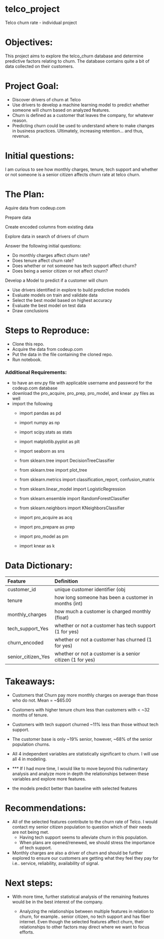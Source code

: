 # telco_project
Telco churn rate - individual project

# Objectives:

This project aims to explore the telco_churn database and determine predictive factors relating to churn. The database contains quite a bit of data collected on their customers. 

# Project Goal:

- Discover drivers of churn at Telco
- Use drivers to develop a machine learning model to predict whether someone will churn based on analyzed features.
- Churn is defined as a customer that leaves the company, for whatever reason.
- Predicting churn could be used to understand where to make changes in business practices. Ultimately, increasing retention... and thus, revenue.

# Initial questions:

I am curious to see how monthly charges, tenure, tech support and whether or not someone is a senior citizen affects churn rate at telco churn.

# The Plan:

Aquire data from codeup.com

Prepare data

Create encoded columns from existing data

Explore data in search of drivers of churn

Answer the following initial questions:
- Do monthly charges affect churn rate?
- Does tenure affect churn rate?
- Does whether or not someone has tech support affect churn?
- Does being a senior citizen or not affect churn?

Develop a Model to predict if a customer will churn

- Use drivers identified in explore to build predictive models
- Evaluate models on train and validate data
- Select the best model based on highest accuracy
- Evaluate the best model on test data
- Draw conclusions

# Steps to Reproduce:

- Clone this repo.
- Acquire the data from codeup.com
- Put the data in the file containing the cloned repo.
- Run notebook.
### Additional Requirements:
- to have an env.py file with applicable username and password for the codeup.com database
- download the pro_acquire, pro_prep, pro_model, and knear .py files as well
- import the following
  - import pandas as pd
  - import numpy as np
  - import scipy.stats as stats

  - import matplotlib.pyplot as plt
  - import seaborn as sns

  - from sklearn.tree import DecisionTreeClassifier
  - from sklearn.tree import plot_tree
  - from sklearn.metrics import classification_report, confusion_matrix
  - from sklearn.linear_model import LogisticRegression
  - from sklearn.ensemble import RandomForestClassifier
  - from sklearn.neighbors import KNeighborsClassifier

  - import pro_acquire as acq
  - import pro_prepare as prep
  - import pro_model as pm
  - import knear as k

# Data Dictionary:

| Feature | Definition |
|:--------|:-----------|
|customer_id | unique customer identifier (obj|
|tenure| how long someone has been a customer in months (int)|
|monthly_charges| how much a customer is charged monthly (float)|
|tech_support_Yes| whether or not a customer has tech support (1 for yes)|
|churn_encoded| whether or not a customer has churned (1 for yes)|
|senior_citizen_Yes| whether or not a customer is a senior citizen (1 for yes)|

# Takeaways:

- Customers that Churn pay more monthly charges on average than those who do not. Mean = ~$65.00
- Customers with higher tenure churn less than customers with < ~32 months of tenure.
- Customers with tech support churned ~11% less than those without tech support.
- The customer base is only ~19% senior, however, ~68% of the senior population churns.
- All 4 independent variables are statistically significant to churn. I will use all 4 in modeling.

- *** If I had more time, I would like to move beyond this rudimentary analysis and analyze more in depth the relationships between these variables and explore more features.

- the models predict better than baseline with selected features

# Recommendations:
- All of the selected features contribute to the churn rate of Telco. I would contact my senior citizen population to question which of their needs are not being met. 
    - Having tech support seems to alleviate churn in this population. 
    - When plans are opened/renewed, we should stress the importance of tech support. 
- Monthly charges are also a driver of churn and should be further explored to ensure our customers are getting what they feel they pay for i.e.. service, reliability, availability of signal. 

# Next steps:
- With more time, further statistical analysis of the remaining features would be in the best interest of the company.
    
    - Analyzing the relationships between multiple features in relation to churn, for example.. senior citizen, no tech support and has fiber internet. Even though the selected features affect churn, their relationships to other factors may direct where we want to focus efforts.

```python

```
